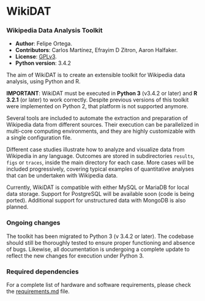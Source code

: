 WikiDAT
=======

### Wikipedia Data Analysis Toolkit

+ **Author**: Felipe Ortega.
+ **Contributors**: Carlos Martínez, Efrayim D Zitron, Aaron Halfaker.
+ **License**: [GPLv3](http://www.gnu.org/licenses/gpl.txt).
+ **Python version**: 3.4.2

The aim of WikiDAT is to create an extensible toolkit for Wikipedia data 
analysis, using Python and R.

**IMPORTANT**: WikiDAT must be executed in **Python 3** (v3.4.2 or 
later) and **R 3.2.1** (or later) to work correctly. Despite previous versions
of this toolkit were implemented on Python 2, that platform is not supported
anymore.

Several tools are included to automate the extraction and preparation of 
Wikipedia data from different sources. Their execution can be parallelized in 
multi-core computing environments, and they are highly customizable with a 
single configuration file.

Different case studies illustrate how to analyze and visualize data from 
Wikipedia in any language. Outcomes are stored in subdirectories `results`, 
`figs` or `traces`, inside the main directory for each case. More cases will 
be included progressively, covering typical examples of quantitative analyses 
that can be undertaken with Wikipedia data.

Currently, WikiDAT is compatible with either MySQL or MariaDB for local
data storage. Support for PostgreSQL will be available soon (code is being 
ported). Additional support for unstructured data with MongoDB is also 
planned.

### Ongoing changes

The toolkit has been migrated to Python 3 (v 3.4.2 or later). The codebase 
should still be thoroughly tested to ensure proper functioning and absence 
of bugs. Likewise, all documentation is undergoing a complete update to 
reflect the new changes for execution under Python 3.

### Required dependencies

For a complete list of hardware and software requirements, please check the 
[requirements.md](https://github.com/glimmerphoenix/WikiDAT/blob/master/requirements.md)
file.
